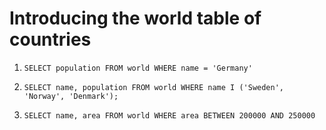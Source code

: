 # Introducing the world table of countries

1. ```SELECT population FROM world WHERE name = 'Germany'```

2. ```SELECT name, population FROM world WHERE name I ('Sweden', 'Norway', 'Denmark');```

3. ```SELECT name, area FROM world WHERE area BETWEEN 200000 AND 250000 ```
